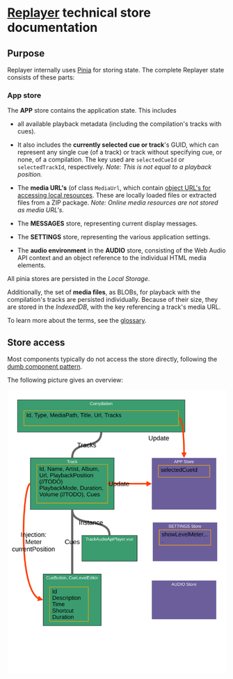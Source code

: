 # [Replayer](https://replayer.app/) technical store documentation

## Purpose

Replayer internally uses [Pinia](https://pinia.vuejs.org/) for storing state. The complete Replayer state consists of these parts:

### App store

The **APP** store contains the application state. This includes

-   all available playback metadata (including the compilation's tracks with cues).
-   It also includes the **currently selected cue or track**'s GUID, which can represent any single cue (of a track) or track without specifying cue, or none, of a compilation. The key used are `selectedCueId` or `selectedTrackId`, respectively. 
_Note: This is not equal to a playback position._
-   The **media URL's** (of class `MediaUrl`, which contain [object URL's for accessing local resources](https://developer.mozilla.org/en-US/docs/Web/API/URL/createObjectURL_static#see_also). These are locally loaded files or extracted files from a ZIP package. 
_Note: Online media resources are not stored as media URL's._



-   The **MESSAGES** store, representing current display messages.
-   The **SETTINGS** store, representing the various application settings.
-   The **audio environment** in the **AUDIO** store, consisting of the Web Audio API context and an object reference to the individual HTML media elements.

All pinia stores are persisted in the _Local Storage_.

Additionally, the set of **media files**, as BLOBs, for playback with the compilation's tracks are persisted individually. Because of their size, they are stored in the _IndexedDB_, with the key referencing a track's media URL.

To learn more about the terms, see the [glossary](https://replayer.app/documentation/glossary).

## Store access

Most components typically do not access the store directly, following the [dumb component pattern](https://namingconvention.org/vuejs/smart-dumb-naming.html).

The following picture gives an overview:

![Store overview](/doc/store/store.svg)
